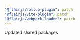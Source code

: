 ```yaml
---
"@flairjs/rollup-plugin": patch
"@flairjs/vite-plugin": patch
"@flairjs/webpack-loader": patch
---
```


Updated shared packages
